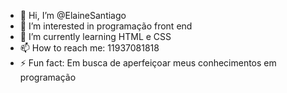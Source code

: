 - 👋 Hi, I’m @ElaineSantiago
- 👀 I’m interested in programação front end
- 🌱 I’m currently learning HTML e CSS
- 📫 How to reach me: 11937081818 
- ⚡ Fun fact: Em busca de aperfeiçoar meus conhecimentos em programação

<!---
ElaineSantiago/ElaineSantiago is a ✨ special ✨ repository because its `README.md` (this file) appears on your GitHub profile.
You can click the Preview link to take a look at your changes.
--->
